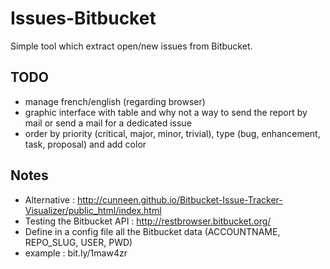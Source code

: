# Issues-Bitbucket

Simple tool which extract open/new issues from Bitbucket.

## TODO

- manage french/english (regarding browser)
- graphic interface with table and why not a way to send the report by mail or send a mail for a dedicated issue
- order by priority (critical, major, minor, trivial), type (bug, enhancement, task, proposal) and add color 

## Notes

- Alternative : http://cunneen.github.io/Bitbucket-Issue-Tracker-Visualizer/public_html/index.html
- Testing the Bitbucket API : http://restbrowser.bitbucket.org/
- Define in a config file all the Bitbucket data (ACCOUNTNAME, REPO_SLUG, USER, PWD)
- example : bit.ly/1maw4zr